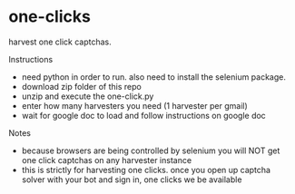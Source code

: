 # one-clicks

harvest one click captchas.

Instructions

- need python in order to run. also need to install the selenium package. 
- download zip folder of this repo
- unzip and execute the one-click.py
- enter how many harvesters you need (1 harvester per gmail)
- wait for google doc to load and follow instructions on google doc

Notes
- because browsers are being controlled by selenium you will NOT get one click captchas on any harvester instance
- this is strictly for harvesting one clicks. once you open up captcha solver with your bot and sign in, one clicks we be available
